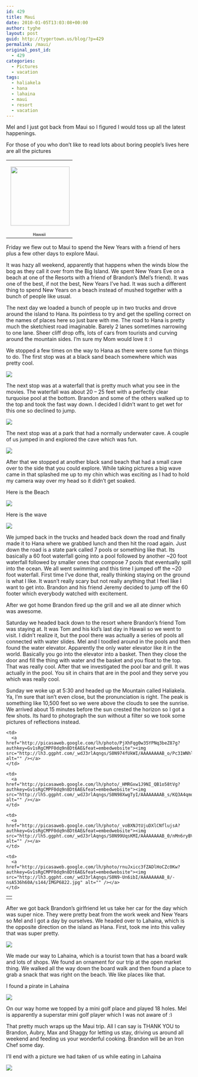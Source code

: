 ```yaml
---
id: 429
title: Maui
date: 2010-01-05T13:03:08+00:00
author: tyghe
layout: post
guid: http://tygertown.us/blog/?p=429
permalink: /maui/
original_post_id:
  - 429
categories:
  - Pictures
  - vacation
tags:
  - haliakela
  - hana
  - lahaina
  - maui
  - resort
  - vacation
---
```

Mel and I just got back from Maui so I figured I would toss up all the latest happenings.

For those of you who don&#8217;t like to read lots about boring people&#8217;s lives here are all the pictures

<table style="width:194px;">
  <tr>
    <td style="background:transparent url('http://picasaweb.google.com/s/c/transparent_album_background.gif') no-repeat scroll left center;height:194px;" align="center">
      <a href="http://picasaweb.google.com/vallardt/Hawaii?authkey=Gv1sRgCMPF0dq9n8Dt6AE&feat=embedwebsite"><img style="margin:1px 0 0 4px;" src="http://lh6.ggpht.com/_wdJ3rlAqngs/SzvwIMrPKXE/AAAAAAAACAY/9kKfQECM-AY/s160-c/Hawaii.jpg" alt="" width="160" height="160" /></a>
    </td>
  </tr>
  
  <tr>
    <td style="text-align:center;font-family:arial, sans-serif;font-size:11px;">
      <a style="color:#4d4d4d;font-weight:bold;text-decoration:none;" href="http://picasaweb.google.com/vallardt/Hawaii?authkey=Gv1sRgCMPF0dq9n8Dt6AE&feat=embedwebsite">Hawaii</a>
    </td>
  </tr>
</table>

<!--more-->


  
Friday we flew out to Maui to spend the New Years with a friend of hers plus a few other days to explore Maui.
  
It was hazy all weekend, apparently that happens when the winds blow the bog as they call it over from the Big Island. We spent New Years Eve on a beach at one of the Resorts with a friend of Brandon&#8217;s (Mel&#8217;s friend). It was one of the best, if not the best, New Years I&#8217;ve had. It was such a different thing to spend New Years on a beach instead of mushed together with a bunch of people like usual.
  
The next day we loaded a bunch of people up in two trucks and drove around the island to Hana. Its pointless to try and get the spelling correct on the names of places here so just bare with me. The road to Hana is pretty much the sketchiest road imaginable. Barely 2 lanes sometimes narrowing to one lane. Sheer cliff drop offs, lots of cars from tourists and curving around the mountain sides. I&#8217;m sure my Mom would love it <img src="https://tygertown.us/wp-includes/images/smilies/simple-smile.png" alt=":)" class="wp-smiley" style="height: 1em; max-height: 1em;" />
  
We stopped a few times on the way to Hana as there were some fun things to do. The first stop was at a black sand beach somewhere which was pretty cool.
  
[![](http://lh4.ggpht.com/_wdJ3rlAqngs/S0N9uzuhXBI/AAAAAAAAB-o/s9KyuUhjVIo/s288/IMGP6738.jpg)](http://picasaweb.google.com/lh/photo/JZ5UtMxBhcDF6JL9WUsEIg?authkey=Gv1sRgCMPF0dq9n8Dt6AE&feat=embedwebsite)

The next stop was at a waterfall that is pretty much what you see in the movies. The waterfall was about 20 &#8211; 25 feet with a perfectly clear turquoise pool at the bottom. Brandon and some of the others walked up to the top and took the fast way down. I decided I didn&#8217;t want to get wet for this one so declined to jump.

[![](http://lh6.ggpht.com/_wdJ3rlAqngs/S0N902236gI/AAAAAAAAB_A/RNbHbxNysls/s288/IMGP6760.jpg)](http://picasaweb.google.com/lh/photo/D_edwOpsIMBHcnthYcdudA?authkey=Gv1sRgCMPF0dq9n8Dt6AE&feat=embedwebsite)

The next stop was at a park that had a normally underwater cave. A couple of us jumped in and explored the cave which was fun.
  
[![](http://lh5.ggpht.com/_wdJ3rlAqngs/S0N91062TBI/AAAAAAAAB_E/ashFcp9peac/s288/IMGP6765.jpg)](http://picasaweb.google.com/lh/photo/VzXxarTNiuF8HbNjNanDWw?authkey=Gv1sRgCMPF0dq9n8Dt6AE&feat=embedwebsite)
  
After that we stopped at another black sand beach that had a small cave over to the side that you could explore. While taking pictures a big wave came in that splashed me up to my chin which was exciting as I had to hold my camera way over my head so it didn&#8217;t get soaked.
  
Here is the Beach
  
[![](http://lh5.ggpht.com/_wdJ3rlAqngs/S0N94PpJnxI/AAAAAAAAB_U/NTm3iMj8Ano/s288/IMGP6776.jpg)](http://picasaweb.google.com/lh/photo/5DvUkw5sz-5lLKW8iWBMyQ?authkey=Gv1sRgCMPF0dq9n8Dt6AE&feat=embedwebsite)
  
Here is the wave
  
[![](http://lh4.ggpht.com/_wdJ3rlAqngs/S0N95LYcE8I/AAAAAAAAB_Y/0iQx0Ve-V5Q/s288/IMGP6777.jpg)](http://picasaweb.google.com/lh/photo/KByB1J4Vgets7xyPJvxhzw?authkey=Gv1sRgCMPF0dq9n8Dt6AE&feat=embedwebsite)
  
We jumped back in the trucks and headed back down the road and finally made it to Hana where we grabbed lunch and then hit the road again. Just down the road is a state park called 7 pools or something like that. Its basically a 60 foot waterfall going into a pool followed by another ~20 foot waterfall followed by smaller ones that compose 7 pools that eventually spill into the ocean. We all went swimming and this time I jumped off the ~20 foot waterfall. First time I&#8217;ve done that, really thinking staying on the ground is what I like. It wasn&#8217;t really scary but not really anything that I feel like I want to get into. Brandon and his friend Jeremy decided to jump off the 60 footer which everybody watched with excitement.
  
After we got home Brandon fired up the grill and we all ate dinner which was awesome.
  
Saturday we headed back down to the resort where Brandon&#8217;s friend Tom was staying at. It was Tom and his kid&#8217;s last day in Hawaii so we went to visit. I didn&#8217;t realize it, but the pool there was actually a series of pools all connected with water slides. Mel and I toodled around in the pools and then found the water elevator. Apparently the only water elevator like it in the world. Basically you go into the elevator into a basket. Then they close the door and fill the thing with water and the basket and you float to the top. That was really cool. After that we investigated the pool bar and grill. It was actually in the pool. You sit in chairs that are in the pool and they serve you which was really cool.
  
Sunday we woke up at 5:30 and headed up the Mountain called Haliakela. Ya, I&#8217;m sure that isn&#8217;t even close, but the pronunciation is right. The peak is something like 10,500 feet so we were above the clouds to see the sunrise. We arrived about 15 minutes before the sun crested the horizon so I got a few shots. Its hard to photograph the sun without a filter so we took some pictures of reflections instead.

<table>
  <tr>
    <td>
      <a href="http://picasaweb.google.com/lh/photo/4j-vlx8H1W6Wh_H16DKCxQ?authkey=Gv1sRgCMPF0dq9n8Dt6AE&feat=embedwebsite"><img src="http://lh6.ggpht.com/_wdJ3rlAqngs/S0N97d89E9I/AAAAAAAAB_k/RWQ8uON3EZw/s144/IMGP6805.jpg" alt="" /></a>
    </td>
    
    <td>
      <a href="http://picasaweb.google.com/lh/photo/PjXhFqg0w35YPNq3beZ87g?authkey=Gv1sRgCMPF0dq9n8Dt6AE&feat=embedwebsite"><img src="http://lh3.ggpht.com/_wdJ3rlAqngs/S0N974fUkWI/AAAAAAAAB_o/Pc31WNhl84o/s144/IMGP6809.jpg" alt="" /></a>
    </td>
    
    <td>
      <a href="http://picasaweb.google.com/lh/photo/_HMRGxw1J9NI_QB1o58tVg?authkey=Gv1sRgCMPF0dq9n8Dt6AE&feat=embedwebsite"><img src="http://lh5.ggpht.com/_wdJ3rlAqngs/S0N98XwgTyI/AAAAAAAAB_s/KQ3A4qmdkhE/s144/IMGP6810.jpg" alt="" /></a>
    </td>
    
    <td>
      <a href="http://picasaweb.google.com/lh/photo/_voBXNJtUjuDXlCNflujsA?authkey=Gv1sRgCMPF0dq9n8Dt6AE&feat=embedwebsite"><img src="http://lh5.ggpht.com/_wdJ3rlAqngs/S0N99UqsKMI/AAAAAAAAB_0/nMn6ryBVk0M/s144/IMGP6817.jpg" alt="" /></a>
    </td>
    
    <td>
      <a href="http://picasaweb.google.com/lh/photo/rnuJxicc3fZADlHoCZc0Kw?authkey=Gv1sRgCMPF0dq9n8Dt6AE&feat=embedwebsite"><img src="http://lh3.ggpht.com/_wdJ3rlAqngs/S0N9-Un6ibI/AAAAAAAAB_8/-nsA536h60A/s144/IMGP6822.jpg" alt="" /></a>
    </td>
  </tr>
</table>

After we got back Brandon&#8217;s girlfriend let us take her car for the day which was super nice. They were pretty beat from the work week and New Years so Mel and I got a day by ourselves. We headed over to Lahaina, which is the opposite direction on the island as Hana. First, took me into this valley that was super pretty.
  
[![](http://lh6.ggpht.com/_wdJ3rlAqngs/S0N-CrtMAiI/AAAAAAAACAQ/ENDHYOu6wJE/s288/IMGP6827.jpg)](http://picasaweb.google.com/lh/photo/neuDPl8mGLJ04gie13ZQhA?authkey=Gv1sRgCMPF0dq9n8Dt6AE&feat=embedwebsite)
  
We made our way to Lahaina, which is a tourist town that has a board walk and lots of shops. We found an ornament for our trip at the open market thing. We walked all the way down the board walk and then found a place to grab a snack that was right on the beach. We like places like that.
  
I found a pirate in Lahaina
  
[![](http://lh3.ggpht.com/_wdJ3rlAqngs/S0N-DnRtPMI/AAAAAAAACAU/d8jADlgERRQ/s288/IMGP6830.jpg)](http://picasaweb.google.com/lh/photo/ut0WUWcUCAzRB5OVe-McVA?authkey=Gv1sRgCMPF0dq9n8Dt6AE&feat=embedwebsite)
  
On our way home we topped by a mini golf place and played 18 holes. Mel is apparently a superstar mini golf player which I was not aware of <img src="https://tygertown.us/wp-includes/images/smilies/simple-smile.png" alt=":)" class="wp-smiley" style="height: 1em; max-height: 1em;" />

That pretty much wraps up the Maui trip. All I can say is THANK YOU to Brandon, Aubry, Max and Shaggy for letting us stay, driving us around all weekend and feeding us your wonderful cooking. Brandon will be an Iron Chef some day.

I&#8217;ll end with a picture we had taken of us while eating in Lahaina
  
[![](http://lh6.ggpht.com/_wdJ3rlAqngs/S0N-ERSRxiI/AAAAAAAACAY/qQeR9nwpBr0/s400/IMGP6832.jpg)](http://picasaweb.google.com/lh/photo/TSpu-6vKIqEsdMM-xdKspQ?authkey=Gv1sRgCMPF0dq9n8Dt6AE&feat=embedwebsite)
